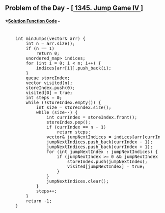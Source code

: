 ## Problem of the Day - [<a href="https://leetcode.com/problems/jump-game-iv/description/"> 1345. Jump Game IV </a>]


#### ⭐<ins>Solution Function Code</ins> -
<pre>

    int minJumps(vector<int>& arr) {
        int n = arr.size();
        if (n == 1) 
            return 0;
        unordered_map<int, vector<int>> indices;
        for (int i = 0; i < n; i++) {
            indices[arr[i]].push_back(i);
        }
        queue<int> storeIndex;
        vector<bool> visited(n);
        storeIndex.push(0);
        visited[0] = true;
        int steps = 0;
        while (!storeIndex.empty()) {
            int size = storeIndex.size();
            while (size--) {
                int currIndex = storeIndex.front();
                storeIndex.pop();
                if (currIndex == n - 1) 
                    return steps;
                vector<int>& jumpNextIndices = indices[arr[currIndex]];
                jumpNextIndices.push_back(currIndex - 1);
                jumpNextIndices.push_back(currIndex + 1);
                for (int jumpNextIndex : jumpNextIndices) {
                    if (jumpNextIndex >= 0 && jumpNextIndex < n && !visited[jumpNextIndex]) {
                        storeIndex.push(jumpNextIndex);
                        visited[jumpNextIndex] = true;
                    }
                }
                jumpNextIndices.clear();
            }
            steps++;
        }
        return -1;
    }
</pre>
